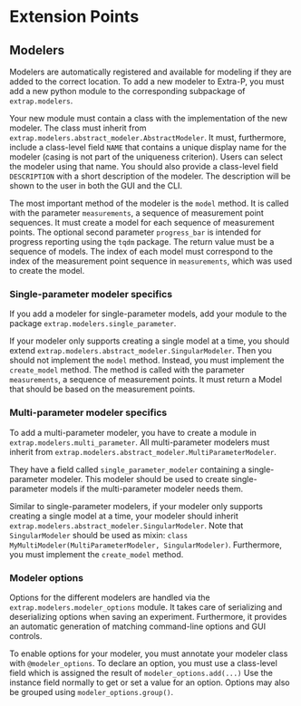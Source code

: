 Extension Points
================

Modelers
--------

Modelers are automatically registered and available for modeling if they are added to the correct location.
To add a new modeler to Extra-P,  you must add a new python module to the corresponding subpackage of `extrap.modelers`. 

Your new module must contain a class with the implementation of the new modeler. The class must inherit
from `extrap.modelers.abstract_modeler.AbstractModeler`. It must, furthermore, include a class-level field `NAME` that
contains a unique display name for the modeler (casing is not part of the uniqueness criterion). Users can select the
modeler using that name. You should also provide a class-level field `DESCRIPTION` with a short description of the
modeler. The description will be shown to the user in both the GUI and the CLI.

The most important method of the modeler is the `model` method. It is called with the parameter `measurements`, a
sequence of measurement point sequences. It must create a model for each sequence of measurement points. The optional
second parameter `progress_bar` is intended for progress reporting using the `tqdm` package. The return value must be a
sequence of models. The index of each model must correspond to the index of the measurement point sequence
in `measurements`, which was used to create the model.

### Single-parameter modeler specifics

If you add a modeler for single-parameter models, add your module to the package `extrap.modelers.single_parameter`.

If your modeler only supports creating a single model at a time, you should extend `extrap.modelers.abstract_modeler.SingularModeler`.
Then you should not implement the `model` method. Instead, you must implement the `create_model` method.
The method is called with the parameter `measurements`, a sequence of measurement points. 
It must return a Model that should be based on the measurement points.

### Multi-parameter modeler specifics

To add a multi-parameter modeler, you have to create a module in `extrap.modelers.multi_parameter`.
All multi-parameter modelers must inherit from `extrap.modelers.abstract_modeler.MultiParameterModeler`.

They have a field called `single_parameter_modeler` containing a single-parameter modeler. 
This modeler should be used to create single-parameter models if the multi-parameter modeler needs them. 

Similar to single-parameter modelers, if your modeler only supports creating a single model at a time, 
your modeler should inherit `extrap.modelers.abstract_modeler.SingularModeler`. 
Note that `SingularModeler` should be used as mixin: `class MyMultiModeler(MultiParameterModeler, SingularModeler)`.
Furthermore, you must implement the `create_model` method.

### Modeler options

Options for the different modelers are handled via the `extrap.modelers.modeler_options` module.
It takes care of serializing and deserializing options when saving an experiment.
Furthermore, it provides an automatic generation of matching command-line options and GUI controls.

To enable options for your modeler, you must annotate your modeler class with `@modeler_options`.
To declare an option, you must use a class-level field which is assigned the result of `modeler_options.add(...)`
Use the instance field normally to get or set a value for an option.
Options may also be grouped using `modeler_options.group()`.
